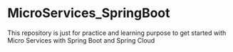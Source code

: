 # MicroServices_SpringBoot
This repository is just for practice and learning purpose to get started with Micro Services with Spring Boot and Spring Cloud
